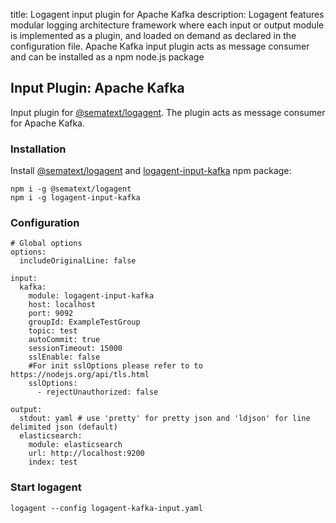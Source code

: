 title: Logagent input plugin for Apache Kafka
description: Logagent features modular logging architecture framework where each input or output module is implemented as a plugin, and loaded on demand as declared in the configuration file. Apache Kafka input plugin acts as message consumer and can be installed as a npm node.js package

## Input Plugin: Apache Kafka

Input plugin for [@sematext/logagent](http://sematext.com/logagent/). The plugin acts as message consumer for Apache Kafka.

### Installation 

Install [@sematext/logagent](https://www.npmjs.com/package/@sematext/logagent) and [logagent-input-kafka](https://www.npmjs.com/package/logagent-input-kafka) npm package: 

```
npm i -g @sematext/logagent 
npm i -g logagent-input-kafka
```
 
### Configuration

```
# Global options
options:
  includeOriginalLine: false

input:
  kafka: 
    module: logagent-input-kafka
    host: localhost
    port: 9092
    groupId: ExampleTestGroup
    topic: test
    autoCommit: true
    sessionTimeout: 15000
    sslEnable: false
    #For init sslOptions please refer to to https://nodejs.org/api/tls.html
    sslOptions: 
      - rejectUnauthorized: false
    
output:
  stdout: yaml # use 'pretty' for pretty json and 'ldjson' for line delimited json (default)
  elasticsearch: 
    module: elasticsearch
    url: http://localhost:9200
    index: test

```

### Start logagent

```
logagent --config logagent-kafka-input.yaml
```
